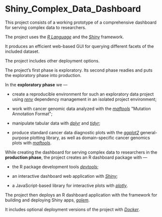 # Shiny_Complex_Data_Dashboard

This project consists of a working prototype of a comprehensive dashboard for serving complex data to researchers.

The project uses the [*R Language*](https://www.r-project.org) and the [*Shiny*](https://shiny.rstudio.com) framework.

It produces an efficient web-based GUI for querying different facets of the included dataset.

The project includes other deployment options.

The project’s first phase is exploratory. Its second phase readies and puts the exploratory phase into production.

In the **exploratory phase** we —

* create a reproducible environment for such an exploratory data project using [*renv*](https://rstudio.github.io/renv/articles/renv.html) dependency management in an isolated project environment;

* work with cancer genomic data analyzed with the [*maftools*](https://bioconductor.org/packages/release/bioc/html/maftools.html) "Mutation Annotation Format";  

* manipulate tabular data with [*dplyr*](https://dplyr.tidyverse.org) and [*tidyr*](https://tidyr.tidyverse.org);  

* produce standard cancer data diagnostic plots with the [*ggplot2*](https://ggplot2.tidyverse.org) general-purpose plotting library, as well as domain-specific cancer genomics plots with [*maftools*](https://bioconductor.org/packages/release/bioc/html/maftools.html).  

While creating the dashboard for serving complex data to researchers in the **production phase**, the project creates an R dashboard package with —   

* the R package development tools [*devtools*](https://devtools.r-lib.org);  

* an interactive dashboard web application with [*Shiny*](https://shiny.rstudio.com);  

* a JavaScript-based library for interactive plots with [*plotly*](https://plotly.com).  

The project then deploys an R dashboard application with the framework for building and deploying Shiny apps, [*golem*](https://golemverse.org).

It includes optional deployment versions of the project with [*Docker*](https://www.docker.com).
